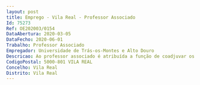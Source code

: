 ```yaml
--- 
layout: post
title: Emprego - Vila Real - Professor Associado
Id: 75273
Ref: OE202003/0154
DataAbertura: 2020-03-05
DataFecho: 2020-06-01
Trabalho: Professor Associado
Empregador: Universidade de Trás-os-Montes e Alto Douro
Descricao: Ao professor associado é atribuída a função de coadjuvar os professores catedráticos, competindo  lhe, além disso, nomeadamente a) Reger disciplinas dos cursos de licenciatura, disciplinas em cursos de pós  graduação, ou dirigir seminários b) Dirigir as respetivas aulas práticas ou teórico práticas, bem como trabalhos de laboratório ou de campo, e, quando as necessidades de serviço o imponham, reger e acompanhar essas atividades c) Orientar e realizar trabalhos de investigação, segundo as linhas gerais previamente estabelecidas ao nível da respetiva disciplina, grupo de disciplinas ou departamento d) Colaborar com os professores catedráticos do seu grupo na coordenação prevista na alínea c) do número anterior.
CodigoPostal: 5000-801 VILA REAL
Concelho: Vila Real
Distrito: Vila Real
--- 
```

